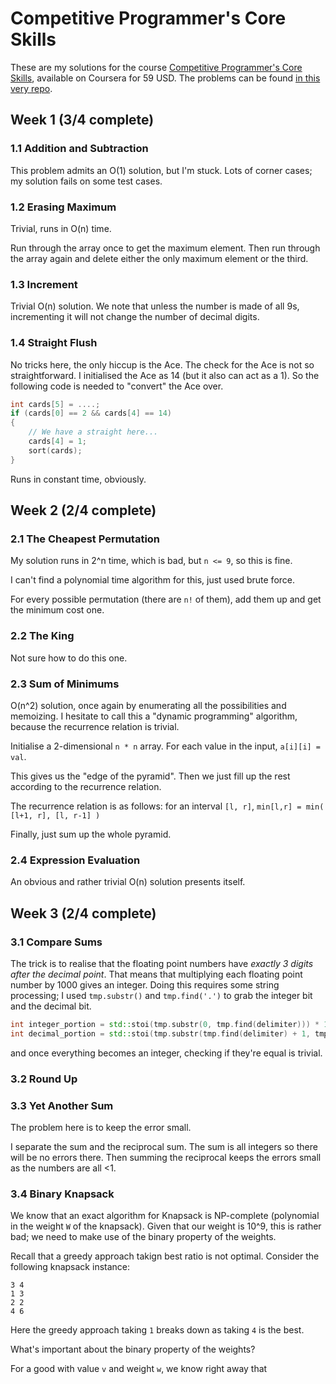 # Competitive Programmer's Core Skills 

These are my solutions for the course [Competitive Programmer's Core Skills](https://www.coursera.org/learn/competitive-programming-core-skills/), available on Coursera for 59 USD. The problems can be found [in this very repo](./problem_statements.pdf).

## Week 1 (3/4 complete)

### 1.1 Addition and Subtraction

This problem admits an O(1) solution, but I'm stuck. Lots of corner cases; my solution fails on some test cases.

### 1.2 Erasing Maximum

Trivial, runs in O(n) time. 

Run through the array once to get the maximum element. Then run through the
array again and delete either the only maximum element or the third.

### 1.3 Increment

Trivial O(n) solution. We note that unless the number is made of all 9s, incrementing it will not change the number of decimal digits.

### 1.4 Straight Flush

No tricks here, the only hiccup is the Ace. The check for the Ace is not so straightforward. I initialised the Ace as 14 (but it also can act as a 1). So the following code is needed to "convert" the Ace over.

```cpp
int cards[5] = ....;
if (cards[0] == 2 && cards[4] == 14) 
{
    // We have a straight here...
    cards[4] = 1;
    sort(cards);
}
```

Runs in constant time, obviously.

## Week 2 (2/4 complete)

### 2.1 The Cheapest Permutation
My solution runs in 2^n time, which is bad, but `n <= 9`, so this is fine.

I can't find a polynomial time algorithm for this, just used brute force.

For every possible permutation (there are `n!` of them), add them up and get the minimum cost one.

### 2.2 The King

Not sure how to do this one. 

### 2.3 Sum of Minimums

O(n^2) solution, once again by enumerating all the possibilities and memoizing. I hesitate to call this a "dynamic programming" algorithm, because the recurrence relation is trivial.

Initialise a 2-dimensional `n * n` array.
For each value in the input, `a[i][i] = val`.

This gives us the "edge of the pyramid". Then we just fill up the rest according to the recurrence relation.

The recurrence relation is as follows: for an interval `[l, r]`,
`min[l,r] = min( [l+1, r], [l, r-1] )`

Finally, just sum up the whole pyramid.

### 2.4 Expression Evaluation

An obvious and rather trivial O(n) solution presents itself.

## Week 3 (2/4 complete)

### 3.1 Compare Sums

The trick is to realise that the floating point numbers have *exactly 3 digits after the decimal point*. That means that multiplying each floating point number by 1000 gives an integer. Doing this requires some string processing; I used `tmp.substr()` and `tmp.find('.')` to grab the integer bit and the decimal bit.

```cpp
int integer_portion = std::stoi(tmp.substr(0, tmp.find(delimiter))) * 1000;
int decimal_portion = std::stoi(tmp.substr(tmp.find(delimiter) + 1, tmp.size()));
```

and once everything becomes an integer, checking if they're equal is trivial.

### 3.2 Round Up

### 3.3 Yet Another Sum

The problem here is to keep the error small.

I separate the sum and the reciprocal sum. The sum is all integers so there
will be no errors there. Then summing the reciprocal keeps the errors small as the numbers are all <1.

### 3.4 Binary Knapsack

We know that an exact algorithm for Knapsack is NP-complete (polynomial in the weight `W` of the knapsack). Given that our weight is 10^9, this is rather bad; we need to make use of the binary property of the weights.

Recall that a greedy approach takign best ratio is not optimal. Consider the following knapsack instance:

```
3 4
1 3
2 2
4 6
```
Here the greedy approach taking `1` breaks down as taking `4` is the best.

What's important about the binary property of the weights?

For a good with value `v` and weight `w`, we know right away that 
